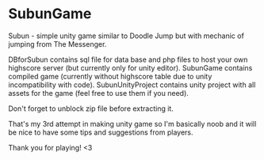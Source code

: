 # SubunGame
Subun - simple unity game similar to Doodle Jump but with mechanic of jumping from The Messenger.

DBforSubun contains sql file for data base and php files to host your own highscore server (but currently only for unity editor).
SubunGame contains compiled game (currently without highscore table due to unity incompatibility with code).
SubunUnityProject contains unity project with all assets for the game (feel free to use them if you need).

Don't forget to unblock zip file before extracting it.

That's my 3rd attempt in making unity game so I'm basically noob and it will be nice to have some tips and suggestions from players.

Thank you for playing! <3
